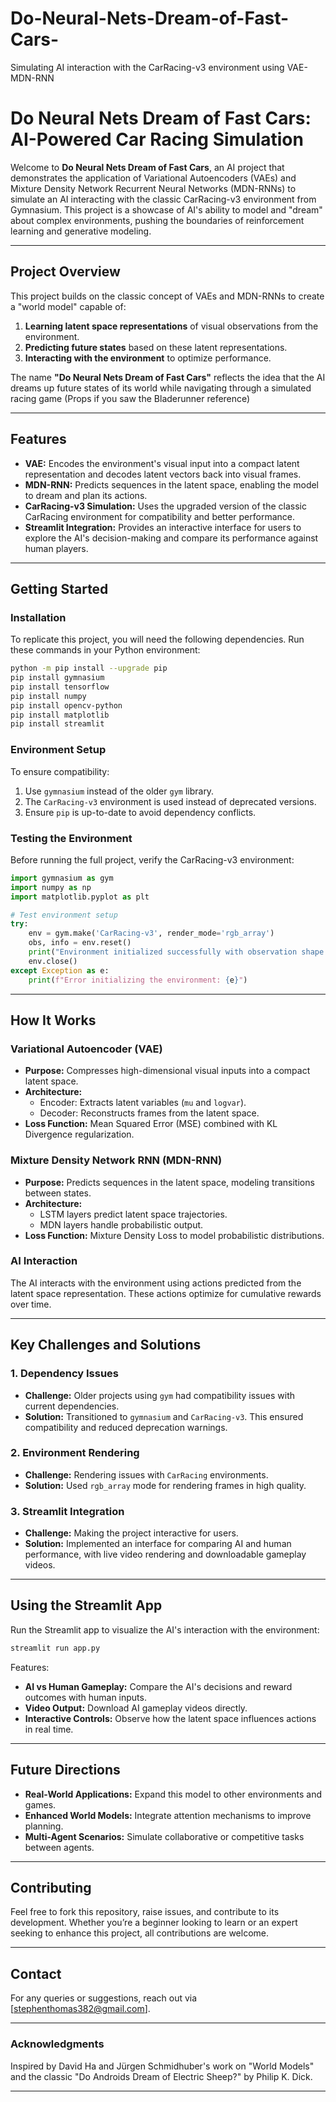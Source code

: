 # Do-Neural-Nets-Dream-of-Fast-Cars-
Simulating AI interaction with the CarRacing-v3 environment using VAE-MDN-RNN

# Do Neural Nets Dream of Fast Cars: AI-Powered Car Racing Simulation

Welcome to **Do Neural Nets Dream of Fast Cars**, an AI project that demonstrates the application of Variational Autoencoders (VAEs) and Mixture Density Network Recurrent Neural Networks (MDN-RNNs) to simulate an AI interacting with the classic CarRacing-v3 environment from Gymnasium. This project is a showcase of AI's ability to model and "dream" about complex environments, pushing the boundaries of reinforcement learning and generative modeling.

---

## **Project Overview**

This project builds on the classic concept of VAEs and MDN-RNNs to create a "world model" capable of:

1. **Learning latent space representations** of visual observations from the environment.
2. **Predicting future states** based on these latent representations.
3. **Interacting with the environment** to optimize performance.

The name **"Do Neural Nets Dream of Fast Cars"** reflects the idea that the AI dreams up future states of its world while navigating through a simulated racing game (Props if you saw the Bladerunner reference)

---

## **Features**

- **VAE:** Encodes the environment's visual input into a compact latent representation and decodes latent vectors back into visual frames.
- **MDN-RNN:** Predicts sequences in the latent space, enabling the model to dream and plan its actions.
- **CarRacing-v3 Simulation:** Uses the upgraded version of the classic CarRacing environment for compatibility and better performance.
- **Streamlit Integration:** Provides an interactive interface for users to explore the AI's decision-making and compare its performance against human players.

---

## **Getting Started**

### **Installation**
To replicate this project, you will need the following dependencies. Run these commands in your Python environment:

```bash
python -m pip install --upgrade pip
pip install gymnasium  
pip install tensorflow  
pip install numpy       
pip install opencv-python  
pip install matplotlib
pip install streamlit
```

### **Environment Setup**
To ensure compatibility:
1. Use `gymnasium` instead of the older `gym` library.
2. The `CarRacing-v3` environment is used instead of deprecated versions.
3. Ensure `pip` is up-to-date to avoid dependency conflicts.

### **Testing the Environment**
Before running the full project, verify the CarRacing-v3 environment:

```python
import gymnasium as gym
import numpy as np
import matplotlib.pyplot as plt

# Test environment setup
try:
    env = gym.make('CarRacing-v3', render_mode='rgb_array')
    obs, info = env.reset()
    print("Environment initialized successfully with observation shape:", obs.shape)
    env.close()
except Exception as e:
    print(f"Error initializing the environment: {e}")
```

---

## **How It Works**

### **Variational Autoencoder (VAE)**
- **Purpose:** Compresses high-dimensional visual inputs into a compact latent space.
- **Architecture:**
  - Encoder: Extracts latent variables (`mu` and `logvar`).
  - Decoder: Reconstructs frames from the latent space.
- **Loss Function:** Mean Squared Error (MSE) combined with KL Divergence regularization.

### **Mixture Density Network RNN (MDN-RNN)**
- **Purpose:** Predicts sequences in the latent space, modeling transitions between states.
- **Architecture:**
  - LSTM layers predict latent space trajectories.
  - MDN layers handle probabilistic output.
- **Loss Function:** Mixture Density Loss to model probabilistic distributions.

### **AI Interaction**
The AI interacts with the environment using actions predicted from the latent space representation. These actions optimize for cumulative rewards over time.

---

## **Key Challenges and Solutions**

### 1. **Dependency Issues**
   - **Challenge:** Older projects using `gym` had compatibility issues with current dependencies.
   - **Solution:** Transitioned to `gymnasium` and `CarRacing-v3`. This ensured compatibility and reduced deprecation warnings.

### 2. **Environment Rendering**
   - **Challenge:** Rendering issues with `CarRacing` environments.
   - **Solution:** Used `rgb_array` mode for rendering frames in high quality.

### 3. **Streamlit Integration**
   - **Challenge:** Making the project interactive for users.
   - **Solution:** Implemented an interface for comparing AI and human performance, with live video rendering and downloadable gameplay videos.

---

## **Using the Streamlit App**

Run the Streamlit app to visualize the AI's interaction with the environment:

```bash
streamlit run app.py
```

Features:
- **AI vs Human Gameplay:** Compare the AI's decisions and reward outcomes with human inputs.
- **Video Output:** Download AI gameplay videos directly.
- **Interactive Controls:** Observe how the latent space influences actions in real time.

---

## **Future Directions**

- **Real-World Applications:** Expand this model to other environments and games.
- **Enhanced World Models:** Integrate attention mechanisms to improve planning.
- **Multi-Agent Scenarios:** Simulate collaborative or competitive tasks between agents.

---

## **Contributing**

Feel free to fork this repository, raise issues, and contribute to its development. Whether you’re a beginner looking to learn or an expert seeking to enhance this project, all contributions are welcome.

---

## **Contact**

For any queries or suggestions, reach out via [stephenthomas382@gmail.com].

---

### **Acknowledgments**

Inspired by David Ha and Jürgen Schmidhuber's work on "World Models" and the classic "Do Androids Dream of Electric Sheep?" by Philip K. Dick.

---
